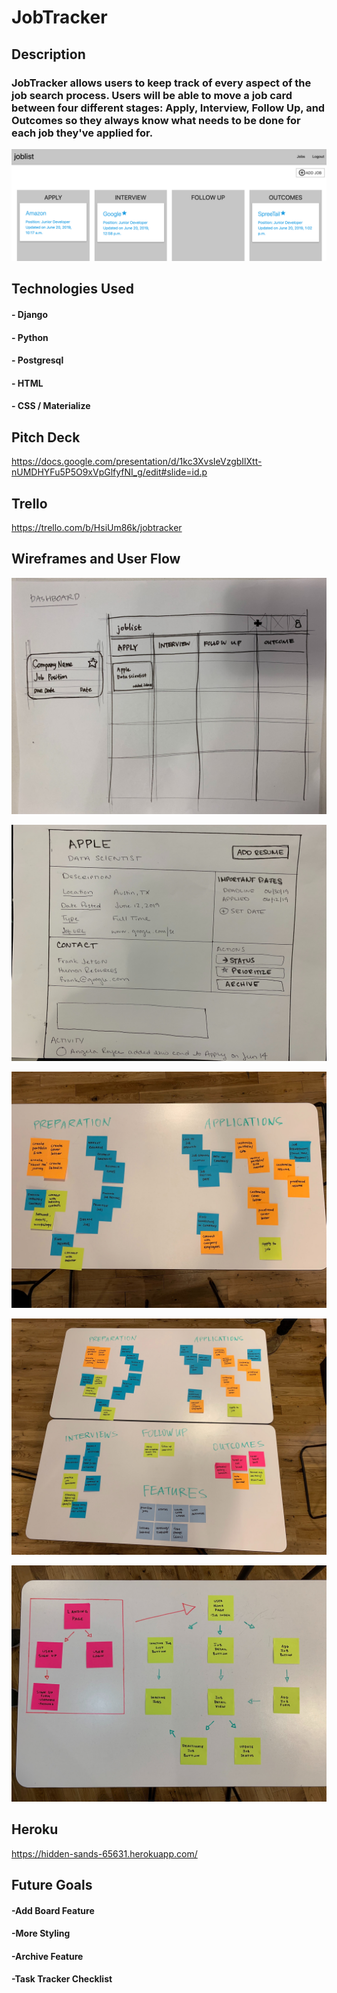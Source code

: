 
# JobTracker
## Description
### JobTracker allows users to keep track of every aspect of the job search process.  Users will be able to move a job card between four different stages: Apply, Interview, Follow Up, and Outcomes so they always know what needs to be done for each job they've applied for.

![](main_app/static/images/image.png)

## Technologies Used
#### - Django
#### - Python
#### - Postgresql
#### - HTML
#### - CSS / Materialize

## Pitch Deck
https://docs.google.com/presentation/d/1kc3XvsIeVzgbIlXtt-nUMDHYFu5P5O9xVpGlfyfNI_g/edit#slide=id.p

## Trello
https://trello.com/b/HsiUm86k/jobtracker


## Wireframes and User Flow
![](main_app/static/images/wireframe.jpg)

![](main_app/static/images/wireframe2.jpg)

![](main_app/static/images/userflow1.jpg)

![](main_app/static/images/userflow2.jpg)

![](main_app/static/images/userflow3.jpg)

## Heroku
https://hidden-sands-65631.herokuapp.com/

## Future Goals
#### -Add Board Feature
#### -More Styling
#### -Archive Feature
#### -Task Tracker Checklist
